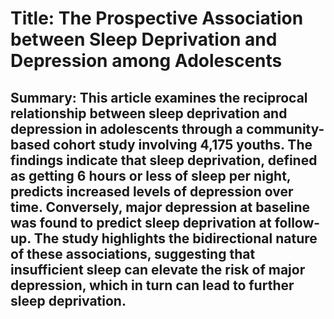 # Title: The Prospective Association between Sleep Deprivation and Depression among Adolescents

## Summary: This article examines the reciprocal relationship between sleep deprivation and depression in adolescents through a community-based cohort study involving 4,175 youths. The findings indicate that sleep deprivation, defined as getting 6 hours or less of sleep per night, predicts increased levels of depression over time. Conversely, major depression at baseline was found to predict sleep deprivation at follow-up. The study highlights the bidirectional nature of these associations, suggesting that insufficient sleep can elevate the risk of major depression, which in turn can lead to further sleep deprivation.